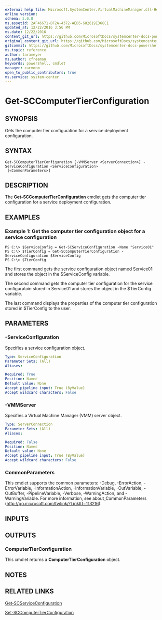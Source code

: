 ```yaml
---
external help file: Microsoft.SystemCenter.VirtualMachineManager.dll-Help.xml
online version: 
schema: 2.0.0
ms.assetid: 2AF46671-DF2A-4372-AED6-682619E368C1
updated_at: 12/22/2016 3:56 PM
ms.date: 12/22/2016
content_git_url: https://github.com/MicrosoftDocs/systemcenter-docs-powershell/blob/master/systemcenter-cmdlets/SystemCenter2016/VirtualMachineManager/vlatest/Get-SCComputerTierConfiguration.md
original_content_git_url: https://github.com/MicrosoftDocs/systemcenter-docs-powershell/blob/master/systemcenter-cmdlets/SystemCenter2016/VirtualMachineManager/vlatest/Get-SCComputerTierConfiguration.md
gitcommit: https://github.com/MicrosoftDocs/systemcenter-docs-powershell/blob/96e5647587661652225fbdd2c797cd4d59d542bc/systemcenter-cmdlets/SystemCenter2016/VirtualMachineManager/vlatest/Get-SCComputerTierConfiguration.md
ms.topic: reference
author: tarameyer
ms.author: cfreeman
keywords: powershell, cmdlet
manager: carmonm
open_to_public_contributors: true
ms.service: system-center
---
```


# Get-SCComputerTierConfiguration

## SYNOPSIS
Gets the computer tier configuration for a service deployment configuration.

## SYNTAX

```
Get-SCComputerTierConfiguration [-VMMServer <ServerConnection>] -ServiceConfiguration <ServiceConfiguration>
 [<CommonParameters>]
```

## DESCRIPTION
The **Get-SCComputerTierConfiguration** cmdlet gets the computer tier configuration for a service deployment configuration.

## EXAMPLES

### Example 1: Get the computer tier configuration object for a service configuration
```
PS C:\> $ServiceConfig = Get-SCServiceConfiguration -Name "Service01"
PS C:\> $TierConfig = Get-SCComputerTierConfiguration -ServiceConfiguration $ServiceConfig
PS C:\> $TierConfig
```

The first command gets the service configuration object named Service01 and stores the object in the $ServiceConfig variable.

The second command gets the computer tier configuration for the service configuratoin stored in Service01 and stores the object in the $TierConfig variable.

The last command displays the properties of the computer tier configuration stored in $TierConfig to the user.

## PARAMETERS

### -ServiceConfiguration
Specifies a service configuration object.

```yaml
Type: ServiceConfiguration
Parameter Sets: (All)
Aliases: 

Required: True
Position: Named
Default value: None
Accept pipeline input: True (ByValue)
Accept wildcard characters: False
```

### -VMMServer
Specifies a Virtual Machine Manager (VMM) server object.

```yaml
Type: ServerConnection
Parameter Sets: (All)
Aliases: 

Required: False
Position: Named
Default value: None
Accept pipeline input: True (ByValue)
Accept wildcard characters: False
```

### CommonParameters
This cmdlet supports the common parameters: -Debug, -ErrorAction, -ErrorVariable, -InformationAction, -InformationVariable, -OutVariable, -OutBuffer, -PipelineVariable, -Verbose, -WarningAction, and -WarningVariable. For more information, see about_CommonParameters (http://go.microsoft.com/fwlink/?LinkID=113216).

## INPUTS

## OUTPUTS

### ComputerTierConfiguration
This cmdlet returns a **ComputerTierConfiguration** object.

## NOTES

## RELATED LINKS

[Get-SCServiceConfiguration](xref:SystemCenter2016/VirtualMachineManager/vlatest/Get-SCServiceConfiguration.md)

[Set-SCComputerTierConfiguration](xref:SystemCenter2016/VirtualMachineManager/vlatest/Set-SCComputerTierConfiguration.md)

